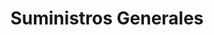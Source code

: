 ---
title: "Suministros Generales"
url: /ayacucho/suministros-generales/
shop: piezas de automóviles
---